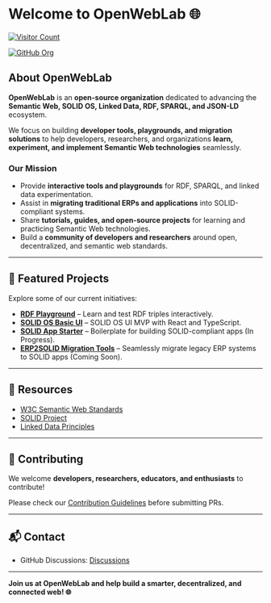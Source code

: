 # Welcome to OpenWebLab 🌐

[![Visitor Count](https://profile-counter.glitch.me/OpenWebLab/count.svg)](https://github.com/OpenWebLab)

[![GitHub Org](https://img.shields.io/badge/GitHub-Open%20Source-blue?style=flat-square)](https://github.com/OpenWebLab)

## About OpenWebLab
**OpenWebLab** is an **open-source organization** dedicated to advancing the **Semantic Web, SOLID OS, Linked Data, RDF, SPARQL, and JSON-LD** ecosystem.  

We focus on building **developer tools, playgrounds, and migration solutions** to help developers, researchers, and organizations **learn, experiment, and implement Semantic Web technologies** seamlessly.

### Our Mission
- Provide **interactive tools and playgrounds** for RDF, SPARQL, and linked data experimentation.  
- Assist in **migrating traditional ERPs and applications** into SOLID-compliant systems.  
- Share **tutorials, guides, and open-source projects** for learning and practicing Semantic Web technologies.  
- Build a **community of developers and researchers** around open, decentralized, and semantic web standards.

---

## 🚀 Featured Projects
Explore some of our current initiatives:

- **[RDF Playground](https://rdfplay.netlify.app/)** – Learn and test RDF triples interactively.  
- **[SOLID OS Basic UI](https://solid-profile.netlify.app/)** – SOLID OS UI MVP with React and TypeScript.  
- **[SOLID App Starter]()** – Boilerplate for building SOLID-compliant apps (In Progress).  
- **[ERP2SOLID Migration Tools]()** – Seamlessly migrate legacy ERP systems to SOLID apps (Coming Soon).  

---

## 📖 Resources
- [W3C Semantic Web Standards](https://www.w3.org/standards/semanticweb/)  
- [SOLID Project](https://solidproject.org/)  
- [Linked Data Principles](https://www.w3.org/DesignIssues/LinkedData.html)  

---

## 🤝 Contributing
We welcome **developers, researchers, educators, and enthusiasts** to contribute!  

Please check our [Contribution Guidelines](https://github.com/OpenWebLab/.github/blob/main/CONTRIBUTING.md) before submitting PRs.

---

## 📬 Contact
- GitHub Discussions: [Discussions](https://github.com/OpenWebLab/discussions)   

---

**Join us at OpenWebLab and help build a smarter, decentralized, and connected web! 🌐**
